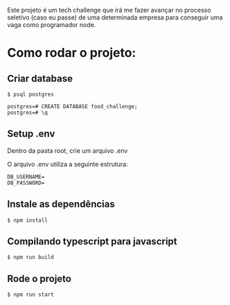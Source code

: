 Este projeto é um tech challenge que irá me fazer avançar no processo seletivo (caso eu passe) de uma determinada empresa 
para conseguir uma vaga como programador node.

# Como rodar o projeto:

## Criar database
```
$ psql postgres

postgres=# CREATE DATABASE food_challenge;
postgres=# \q
```

## Setup .env
Dentro da pasta root, crie um arquivo .env

O arquivo .env utiliza a seguinte estrutura:
```
DB_USERNAME=
DB_PASSWORD=
```

## Instale as dependências
```
$ npm install
```

## Compilando typescript para javascript
```
$ npm run build
```

## Rode o projeto
```
$ npm run start
```
